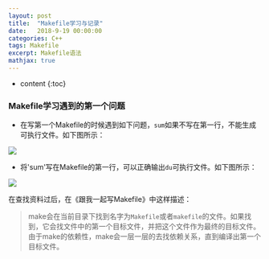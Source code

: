 ```yaml
---
layout: post
title:  "Makefile学习与记录"
date:   2018-9-19 00:00:00
categories: C++
tags: Makefile
excerpt: Makefile语法
mathjax: true
---
```

* content
{:toc}

### Makefile学习遇到的第一个问题

- 在写第一个Makefile的时候遇到如下问题，`sum`如果不写在第一行，不能生成可执行文件。如下图所示：<br/>

![](http://owlypioka.bkt.clouddn.com/makefile_1.png)


- 将'sum'写在Makefile的第一行，可以正确输出`du`可执行文件。如下图所示：<br/>

![](http://owlypioka.bkt.clouddn.com/makefile_2.png)


在查找资料过后，在《跟我一起写Makefile》中这样描述：
> make会在当前目录下找到名字为`Makefile`或者`makefile`的文件。如果找到，它会找文件中的第一个目标文件，并把这个文件作为最终的目标文件。由于make的依赖性，make会一层一层的去找依赖关系，直到编译出第一个目标文件。
